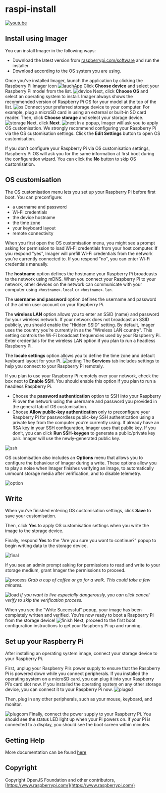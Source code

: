 # raspi-install

[![youtube](http://img.youtube.com/vi/CQtliTJ41ZE/0.jpg)](http://www.youtube.com/watch?v=CQtliTJ41ZE)

## Install using Imager
You can install Imager in the following ways:
- Download the latest version from [raspberrypi.com/software](https://www.raspberrypi.org/downloads/raspbian/)  and run the installer.
- Download according to the OS system you are using.

Once you’ve installed Imager, launch the application by clicking the Raspberry Pi Imager icon
![lauchApp](https://www.raspberrypi.com/documentation/computers/images/imager/welcome.png?hash=a351c2ba01f30809c2921de09be67683)
Click **Choose device** and select your Raspberry Pi model from the list.
![device](https://www.raspberrypi.com/documentation/computers/images/imager/choose-model.png?hash=0543c40612882f917cfc565caa6dc92f)
Next, click **Choose OS** and select an operating system to install. Imager always shows the recommended version of Raspberry Pi OS for your model at the top of the list.
![os](https://www.raspberrypi.com/documentation/computers/images/imager/choose-os.png?hash=9d49bdaf867704b30f177d47e72dc9b8)
Connect your preferred storage device to your computer. For example, plug a microSD card in using an external or built-in SD card reader. Then, click **Choose storage** and select your storage device.
![storage](https://www.raspberrypi.com/documentation/computers/images/imager/choose-storage.png?hash=05e6671a4cac0b1f3781448688f5d692)
Next, click **Next**.
![next](https://www.raspberrypi.com/documentation/computers/images/imager/os-customisation-prompt.png?hash=4df5658cd09684490db4c1f2352255a3)
In a popup, Imager will ask you to apply OS customisation. We strongly recommend configuring your Raspberry Pi via the OS customisation settings. Click the **Edit Settings** button to open OS customisation.

If you don’t configure your Raspberry Pi via OS customisation settings, Raspberry Pi OS will ask you for the same information at first boot during the configuration wizard. You can click the **No** button to skip OS customisation.

## OS customisation
The OS customisation menu lets you set up your Raspberry Pi before first boot. You can preconfigure:
- a username and password
- Wi-Fi credentials
- the device hostname
- the time zone
- your keyboard layout
- remote connectivity

When you first open the OS customisation menu, you might see a prompt asking for permission to load Wi-Fi credentials from your host computer. If you respond "yes", Imager will prefill Wi-Fi credentials from the network you’re currently connected to. If you respond "no", you can enter Wi-Fi credentials manually.

The **hostname** option defines the hostname your Raspberry Pi broadcasts to the network using mDNS. When you connect your Raspberry Pi to your network, other devices on the network can communicate with your computer using `<hostname>.local` or `<hostname>.lan`.

The **username and password** option defines the username and password of the admin user account on your Raspberry Pi.

The **wireless LAN** option allows you to enter an SSID (name) and password for your wireless network. If your network does not broadcast an SSID publicly, you should enable the "Hidden SSID" setting. By default, Imager uses the country you’re currently in as the "Wireless LAN country". This setting controls the Wi-Fi broadcast frequencies used by your Raspberry Pi. Enter credentials for the wireless LAN option if you plan to run a headless Raspberry Pi.

The **locale settings** option allows you to define the time zone and default keyboard layout for your Pi.
![setting](https://www.raspberrypi.com/documentation/computers/images/imager/os-customisation-general.png?hash=6509321c9eebb02e53dd711c12395571)
The **Services** tab includes settings to help you connect to your Raspberry Pi remotely.

If you plan to use your Raspberry Pi remotely over your network, check the box next to **Enable SSH**. You should enable this option if you plan to run a headless Raspberry Pi.
- Choose the **password authentication** option to SSH into your Raspberry Pi over the network using the username and password you provided in the general tab of OS customisation.
- Choose **Allow public-key authentication** only to preconfigure your Raspberry Pi for passwordless public-key SSH authentication using a private key from the computer you’re currently using. If already have an RSA key in your SSH configuration, Imager uses that public key. If you don’t, you can click **Run SSH-keygen** to generate a public/private key pair. Imager will use the newly-generated public key.

![ssh](https://www.raspberrypi.com/documentation/computers/images/imager/os-customisation-services.png?hash=bbc8c0ff2f1eb7207d43180d7694c399)

OS customisation also includes an **Options** menu that allows you to configure the behaviour of Imager during a write. These options allow you to play a noise when Imager finishes verifying an image, to automatically unmount storage media after verification, and to disable telemetry.

![option](https://www.raspberrypi.com/documentation/computers/images/imager/os-customisation-options.png?hash=eda44365c03e4184f09832f46516a41b)

## Write
When you’ve finished entering OS customisation settings, click **Save** to save your customisation.

Then, click **Yes** to apply OS customisation settings when you write the image to the storage device.

Finally, respond **Yes** to the "Are you sure you want to continue?" popup to begin writing data to the storage device.

![final](https://www.raspberrypi.com/documentation/computers/images/imager/are-you-sure.png?hash=5dce4cfcd6622b97ce741b2c168f0a3d)

If you see an admin prompt asking for permissions to read and write to your storage medium, grant Imager the permissions to proceed.

![process](https://www.raspberrypi.com/documentation/computers/images/imager/writing.png?hash=15fc8293a1c6b12fad0436e4d4aaf506)
*Grab a cup of coffee or go for a walk. This could take a few minutes.*

![load](https://www.raspberrypi.com/documentation/computers/images/imager/stop-ask-verify.png?hash=78a0e9f7a1df18d5df3ebe92b073ed97)
*If you want to live especially dangerously, you can click cancel verify to skip the verification process.*

When you see the "Write Successful" popup, your image has been completely written and verified. You’re now ready to boot a Raspberry Pi from the storage device!
![finish](https://www.raspberrypi.com/documentation/computers/images/imager/finished.png?hash=ba5031e958427e07a6c3a727d3b30021)
Next, proceed to the first boot configuration instructions to get your Raspberry Pi up and running.

## Set up your Raspberry Pi
After installing an operating system image, connect your storage device to your Raspberry Pi.

First, unplug your Raspberry Pi’s power supply to ensure that the Raspberry Pi is powered down while you connect peripherals. If you installed the operating system on a microSD card, you can plug it into your Raspberry Pi’s card slot now. If you installed the operating system on any other storage device, you can connect it to your Raspberry Pi now.
![plugsd](https://www.raspberrypi.com/documentation/computers/images/peripherals/sd-card.png?hash=d0b4ea20b41681cee6ce87eb5df2b279)

Then, plug in any other peripherals, such as your mouse, keyboard, and monitor.

![plugcom](https://www.raspberrypi.com/documentation/computers/images/peripherals/cable-all.png?hash=99131f604cad98dc8eddc7daa0b7d20e)
Finally, connect the power supply to your Raspberry Pi. You should see the status LED light up when your Pi powers on. If your Pi is connected to a display, you should see the boot screen within minutes.

## Getting Help
More documentation can be found [here](https://www.raspberrypi.com/documentation/computers/getting-started.html#installing-the-operating-system)

## Copyright
Copyright OpenJS Foundation and other contributors, [https://www.raspberrypi.com/](https://www.raspberrypi.com/)
